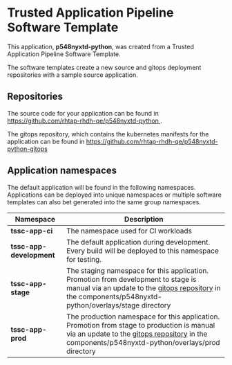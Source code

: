 # Trusted Application Pipeline Software Template

This application, **p548nyxtd-python**, was created from a Trusted Application Pipeline Software Template.

The software templates create a new source and gitops deployment repositories with a sample source application. 

## Repositories

The source code for your application can be found in [https://github.com/rhtap-rhdh-qe/p548nyxtd-python ](https://github.com/rhtap-rhdh-qe/p548nyxtd-python ).
 
The gitops repository, which contains the kubernetes manifests for the application can be found in 
[https://github.com/rhtap-rhdh-qe/p548nyxtd-python-gitops ](https://github.com/rhtap-rhdh-qe/p548nyxtd-python-gitops ) 

## Application namespaces 

The default application will be found in the following namespaces. Applications can be deployed into unique namespaces or multiple software templates can also bet generated into the same group namespaces.  

|  Namespace   |  Description   |  
| -------- | -------- |
| **tssc-app-ci** | The namespace used for CI workloads |
| **tssc-app-development** | The default application during development. Every build will be deployed to this namespace for testing. |
| **tssc-app-stage** | The staging namespace for this application. Promotion from development to stage is manual via an update to the [gitops repository](https://github.com/rhtap-rhdh-qe/p548nyxtd-python-gitops ) in the components/p548nyxtd-python/overlays/stage directory |
| **tssc-app-prod** | The production namespace for this application. Promotion from stage to production is manual via an update to the [gitops repository](https://github.com/rhtap-rhdh-qe/p548nyxtd-python-gitops ) in the components/p548nyxtd-python/overlays/prod directory |